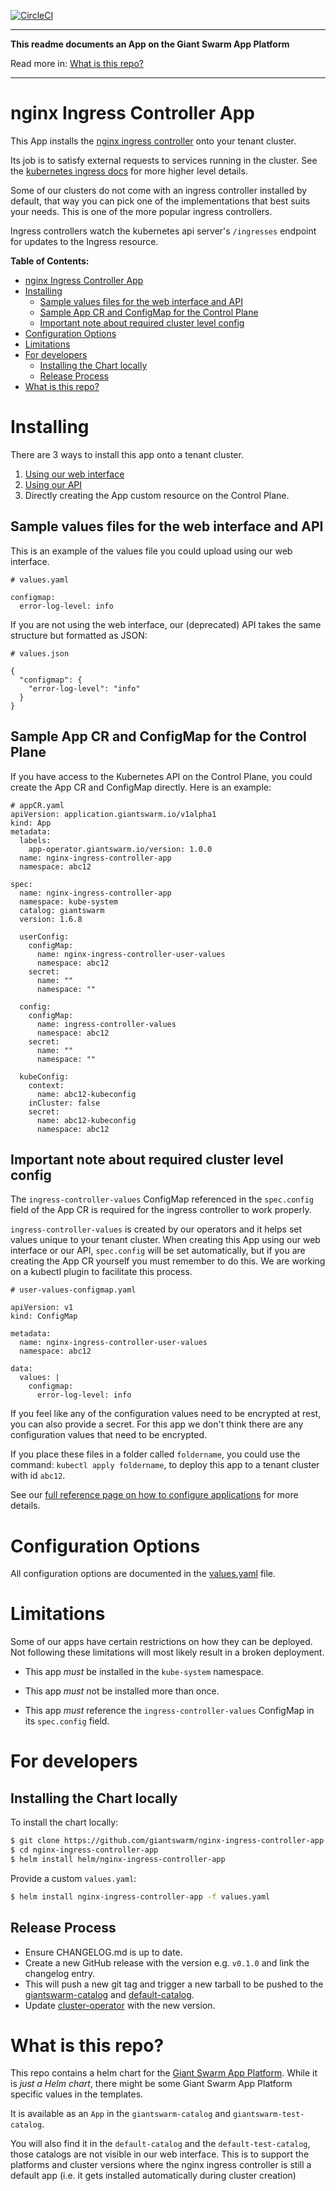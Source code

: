 [![CircleCI](https://circleci.com/gh/giantswarm/nginx-ingress-controller-app.svg?style=shield)](https://circleci.com/gh/giantswarm/nginx-ingress-controller-app)

-----

**This readme documents an App on the Giant Swarm App Platform**

Read more in: [What is this repo?](#what-is-this-repo)

----

# nginx Ingress Controller App

This App installs the [nginx ingress controller] onto your tenant cluster.

Its job is to satisfy external requests to services running in the cluster.
See the [kubernetes ingress docs] for more higher level details.

Some of our clusters do not come with an ingress controller installed by default,
that way you can pick one of the implementations that best suits your needs.
This is one of the more popular ingress controllers.

Ingress controllers watch the kubernetes api server's `/ingresses` endpoint for
updates to the Ingress resource.

**Table of Contents:**

- [nginx Ingress Controller App](#nginx-ingress-controller-app)
- [Installing](#installing)
  - [Sample values files for the web interface and API](#sample-values-files-for-the-web-interface-and-api)
  - [Sample App CR and ConfigMap for the Control Plane](#sample-app-cr-and-configmap-for-the-control-plane)
  - [Important note about required cluster level config](#important-note-about-required-cluster-level-config)
- [Configuration Options](#configuration-options)
- [Limitations](#limitations)
- [For developers](#for-developers)
  - [Installing the Chart locally](#installing-the-chart-locally)
  - [Release Process](#release-process)
- [What is this repo?](#what-is-this-repo)


# Installing

There are 3 ways to install this app onto a tenant cluster.

1. [Using our web interface](https://docs.giantswarm.io/reference/web-interface/app-catalog/)
2. [Using our API](https://docs.giantswarm.io/api/#operation/createClusterAppV5)
3. Directly creating the App custom resource on the Control Plane.

## Sample values files for the web interface and API

This is an example of the values file you could upload using our web interface.

```
# values.yaml

configmap:
  error-log-level: info
```

If you are not using the web interface, our (deprecated) API takes the same
structure but formatted as JSON:

```
# values.json

{
  "configmap": {
    "error-log-level": "info"
  }
}
```

## Sample App CR and ConfigMap for the Control Plane

If you have access to the Kubernetes API on the Control Plane, you could create
the App CR and ConfigMap directly. Here is an example:

```
# appCR.yaml
apiVersion: application.giantswarm.io/v1alpha1
kind: App
metadata:
  labels:
    app-operator.giantswarm.io/version: 1.0.0
  name: nginx-ingress-controller-app
  namespace: abc12

spec:
  name: nginx-ingress-controller-app
  namespace: kube-system
  catalog: giantswarm
  version: 1.6.8

  userConfig:
    configMap:
      name: nginx-ingress-controller-user-values
      namespace: abc12
    secret:
      name: ""
      namespace: ""

  config:
    configMap:
      name: ingress-controller-values
      namespace: abc12
    secret:
      name: ""
      namespace: ""

  kubeConfig:
    context:
      name: abc12-kubeconfig
    inCluster: false
    secret:
      name: abc12-kubeconfig
      namespace: abc12
```

## Important note about required cluster level config

The `ingress-controller-values` ConfigMap referenced in the `spec.config` field of the App CR
is required for the ingress controller to work properly.

`ingress-controller-values` is created by our operators and it helps set values unique to your tenant cluster. When creating this App using our web interface or our API,
`spec.config` will be set automatically, but if you are creating the App CR
yourself you must remember to do this. We are working on a kubectl plugin to
facilitate this process.

```
# user-values-configmap.yaml

apiVersion: v1
kind: ConfigMap

metadata:
  name: nginx-ingress-controller-user-values
  namespace: abc12

data:
  values: |
    configmap:
      error-log-level: info
```

If you feel like any of the configuration values need to be encrypted at rest,
you can also provide a secret. For this app we don't think there are any
configuration values that need to be encrypted.

If you place these files in a folder called `foldername`, you could use the
command: `kubectl apply foldername`, to deploy this app to a tenant cluster
with id `abc12`.

See our [full reference page on how to configure applications](https://docs.giantswarm.io/reference/app-configuration/) for more details.

# Configuration Options

All configuration options are documented in the [values.yaml](/helm/nginx-ingress-controller-app/values.yaml) file.

# Limitations

Some of our apps have certain restrictions on how they can be deployed.
Not following these limitations will most likely result in a broken deployment.

- This app _must_ be installed in the `kube-system` namespace.

- This app _must_ not be installed more than once.

- This app _must_ reference the `ingress-controller-values` ConfigMap in its `spec.config` field.

# For developers

## Installing the Chart locally

To install the chart locally:

```bash
$ git clone https://github.com/giantswarm/nginx-ingress-controller-app.git
$ cd nginx-ingress-controller-app
$ helm install helm/nginx-ingress-controller-app
```

Provide a custom `values.yaml`:

```bash
$ helm install nginx-ingress-controller-app -f values.yaml
```

## Release Process

* Ensure CHANGELOG.md is up to date.
* Create a new GitHub release with the version e.g. `v0.1.0` and link the
changelog entry.
* This will push a new git tag and trigger a new tarball to be pushed to the
[giantswarm-catalog] and [default-catalog].
* Update [cluster-operator] with the new version.

# What is this repo?

This repo contains a helm chart for the [Giant Swarm App Platform].
While it is _just a Helm chart_, there might be some Giant Swarm App Platform
specific values in the templates.

It is available as an `App` in the `giantswarm-catalog` and `giantswarm-test-catalog`.

You will also find it in the `default-catalog` and the `default-test-catalog`,
those catalogs are not visible in our web interface. This is to support the
platforms and cluster versions where the nginx ingress controller is still a
default app (i.e. it gets installed automatically during cluster creation)

[app-operator]: https://github.com/giantswarm/app-operator
[cluster-operator]: https://github.com/giantswarm/cluster-operator
[giantswarm-catalog]: https://github.com/giantswarm/giantswarm-catalog
[giantswarm-test-catalog]: https://github.com/giantswarm/giantswarm-test-catalog
[default-catalog]: https://github.com/giantswarm/default-catalog
[default-test-catalog]: https://github.com/giantswarm/default-test-catalog
[nginx ingress controller]: https://github.com/kubernetes/ingress-nginx
[Giant Swarm App Platform]: https://docs.giantswarm.io/basics/app-catalog/
[Kubernetes Ingress docs]: https://kubernetes.io/docs/concepts/services-networking/ingress/